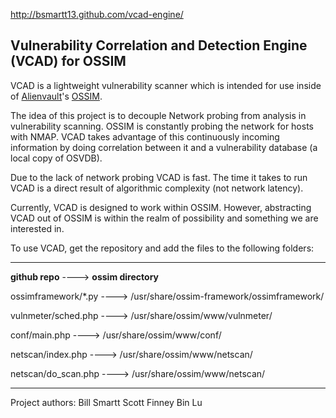 http://bsmartt13.github.com/vcad-engine/

## Vulnerability Correlation and Detection Engine (VCAD) for OSSIM

VCAD is a lightweight vulnerability scanner which is intended for use inside of [Alienvault](http://alienvault.com/)'s [OSSIM](http://communities.alienvault.com/indexc.html?utm_expid=61134069-1).

The idea of this project is to decouple Network probing from analysis in vulnerability scanning.  OSSIM is constantly probing the network for hosts with NMAP.  VCAD takes advantage of this continuously incoming information by doing correlation between it and a vulnerability database (a local copy of OSVDB). 

Due to the lack of network probing VCAD is fast.  The time it takes to run VCAD is a direct result of algorithmic complexity (not network latency).  

Currently, VCAD is designed to work within OSSIM.  However, abstracting VCAD out of OSSIM is within the realm of possibility and something we are interested in.

To use VCAD, get the repository and add the files to the following folders:
***


**github repo**  	---->	**ossim directory**

ossimframework/*.py	---->	/usr/share/ossim-framework/ossimframework/

vulnmeter/sched.php	---->	/usr/share/ossim/www/vulnmeter/

conf/main.php		---->	/usr/share/ossim/www/conf/

netscan/index.php	---->	/usr/share/ossim/www/netscan/

netscan/do_scan.php	---->	/usr/share/ossim/www/netscan/


***


Project authors:
Bill Smartt <bsmartt13>
Scott Finney
Bin Lu
